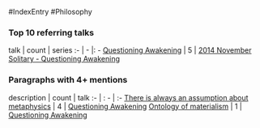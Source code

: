 #IndexEntry #Philosophy

### Top 10 referring talks
talk | count | series
:- | - |: -
<a data-href="Questioning Awakening" href="Questioning+Awakening" class="internal-link" target="_blank" rel="noopener">Questioning Awakening</a> | 5 | <a data-href="2014 November Solitary - Questioning Awakening" href="2014+November+Solitary+-+Questioning+Awakening" class="internal-link" target="_blank" rel="noopener">2014 November Solitary - Questioning Awakening</a>

### Paragraphs with 4+ mentions
description | count | talk
:- | : - | :-
<a aria-label-position="top" aria-label="Questioning Awakening > There is always an assumption about metaphysics" data-href="Questioning Awakening#There is always an assumption about metaphysics" href="Questioning+Awakening#There+is+always+an+assumption+about+metaphysics" class="internal-link" target="_blank" rel="noopener">There is always an assumption about metaphysics</a> | 4 | <a data-href="Questioning Awakening" href="Questioning+Awakening" class="internal-link" target="_blank" rel="noopener">Questioning Awakening</a>
<a aria-label-position="top" aria-label="Questioning Awakening > Ontology of materialism" data-href="Questioning Awakening#Ontology of materialism" href="Questioning+Awakening#Ontology+of+materialism" class="internal-link" target="_blank" rel="noopener">Ontology of materialism</a> | 1 | <a data-href="Questioning Awakening" href="Questioning+Awakening" class="internal-link" target="_blank" rel="noopener">Questioning Awakening</a>

